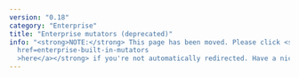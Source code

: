 ```yaml
---
version: "0.18"
category: "Enterprise"
title: "Enterprise mutators (deprecated)"
info: "<strong>NOTE:</strong> This page has been moved. Please click <strong><a
  href=enterprise-built-in-mutators
  >here</a></strong> if you're not automatically redirected. Have a nice day!"
---
```


<meta http-equiv="refresh" content="1;url=enterprise-built-in-mutators">
